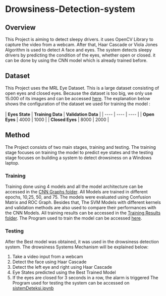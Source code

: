 # Drowsiness-Detection-system

## Overview
This Project is aiming to detect sleepy drivers. it uses OpenCV Library to capture the video from a webcam.  After that, Haar Cascade or Viola Jones Algorithm is used to detect A face and eyes. The system detects sleepy drivers by predicting the condition of the eyes, whether open or closed. it can be done by using the CNN model which is already trained before. 
## Dataset
This Project uses the MRL Eye Dataset. This is a large dataset consisting of open eyes and closed eyes. Because the dataset is too big, we only use 15.000 of its images and can be accessed [here](https://github.com/irsyadnrzn/Drowsiness-Detection-system/tree/main/Dataset). The explanation below shows the configuration of the dataset we used for training the model : <br>      
| **Eyes State** | **Training Data** | **Validation Data** |
| ---- | ---- | ---- |
| **Open Eyes** |  4000  | 1000 |
| **Closed Eyes** |  8000  | 2000 |
## Method 
The Project consists of two main stages, training and testing. The training stage focuses on training the model to predict eye states and the testing stage focuses on building a system to detect drowsiness on a Windows laptop. 
### Training 
Training done using 4 models and all the model architecture can be accessed in the [CNN Graphs folder](). All Models are trained in different epochs, 10,25, 50, and 75. The models were evaluated using Confusion Matrix and ROC Graph. Besides that, The SVM Models with different kernels and validation methods are also used to compare their performances with the CNN Models. All training results can be accessed in the [Training Results folder](https://github.com/irsyadnrzn/Drowsiness-Detection-system/tree/main/Training%20Results). 
The Program used to train the model can be accessed [here](https://github.com/irsyadnrzn/Drowsiness-Detection-system/blob/main/modelTraining.ipynb).
### Testing 
After the Best model was obtained, it was used in the drowsiness detection system. The drowsiness Systems Mechanism will be explained below:
  1. Take a video input from a webcam
  2. Detect the face using Haar Cascade
  3. Detect the left eye and right using Haar Cascade
  4. Eye States predicted using the Best Trained Model
  5. If the eyes are closed for 3 seconds in a row, the alarm is triggered
The Program used for testing the system can be accessed on [sistemDeteksi.ipynb](https://github.com/irsyadnrzn/Drowsiness-Detection-system/blob/main/sistemDeteksi.ipynb)
